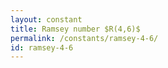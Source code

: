 ```yaml
---
layout: constant
title: Ramsey number $R(4,6)$
permalink: /constants/ramsey-4-6/
id: ramsey-4-6
---
```

